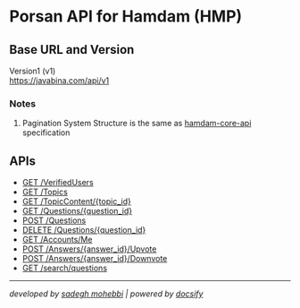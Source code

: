# Porsan API for Hamdam (HMP)

## Base URL and Version

Version1 (v1) <br>
https://javabina.com/api/v1

### Notes
1. Pagination System Structure is the same as [hamdam-core-api](http://hamdam-core-api.tebyansmart.com) specification

## APIs

* [GET /VerifiedUsers](/apis/verified-users)
* [GET /Topics](/apis/topics)
* [GET /TopicContent/{topic_id}](/apis/topic-content)
* [GET /Questions/{question_id}](/apis/single-question)
* [POST /Questions](/apis/create-question)
* [DELETE /Questions/{question_id}](/apis/remove-question)
* [GET /Accounts/Me](/apis/accounts-me)
* [POST /Answers/{answer_id}/Upvote](/apis/answer-upvote)
* [POST /Answers/{answer_id}/Downvote](/apis/answer-downvote)
* [GET /search/questions](/apis/search-questions)

___
_developed by [sadegh mohebbi](https://github.com/sadeghmohebbi) | powered by [docsify](https://docsify.js.org)_
